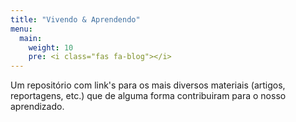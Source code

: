 ```yaml
---
title: "Vivendo & Aprendendo"
menu:
  main:
    weight: 10
    pre: <i class="fas fa-blog"></i>
---
```


Um repositório com link's para os mais diversos materiais (artigos, reportagens, etc.) que de alguma forma contribuiram para o nosso aprendizado.
